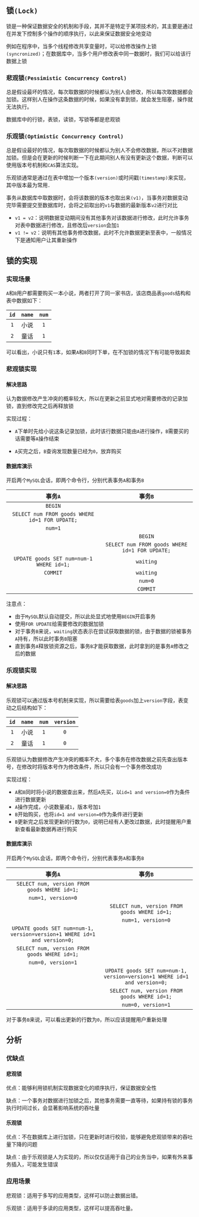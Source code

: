 ## 锁`(Lock)`

锁是一种保证数据安全的机制和手段，其并不是特定于某项技术的，其主要是通过在并发下控制多个操作的顺序执行，以此来保证数据安全地变动

例如在程序中，当多个线程修改共享变量时，可以给修改操作上锁`(syncronized)`；在数据库中，当多个用户修改表中同一数据时，我们可以给该行数据上锁

### 悲观锁`(Pessimistic Concurrency Control)`

总是假设最坏的情况，每次取数据的时候都认为别人会修改，所以每次取数据都会加锁。这样别人在操作这条数据的时候，如果没有拿到锁，就会发生阻塞，操作就无法执行。

数据库中的行锁，表锁，读锁，写锁等都是悲观锁

### 乐观锁`(Optimistic Concurrency Control)`

总是假设最好的情况，每次取数据的时候都认为别人不会修改数据，所以不对数据加锁。但是会在更新的时候判断一下在此期间别人有没有更新这个数据，判断可以使用版本号机制和`CAS`算法实现。

乐观锁通常是通过在表中增加一个版本`(version)`或时间戳`(timestamp)`来实现，其中版本最为常用．

事务从数据库中取数据时，会将该数据的版本也取出来`(v1)`，当事务对数据变动完毕需要提交至数据库时，会将之前取出的`v1`与数据的最新版本`v2`进行对比

* `v1 = v2`：说明数据变动期间没有其他事务对该数据进行修改，此时允许事务对表中数据进行修改，且修改后`version`会加`1`
* `v1 != v2`：说明有其他事务修改数据，此时不允许数据更新至表中，一般情况下是通知用户让其重新操作

## 锁的实现

### 实现场景

`A`和`B`用户都需要购买一本小说，两者打开了同一家书店，该店商品表`goods`结构和表中数据如下：

| `id` | `name` | `num` |
| :--: | :----: | :---: |
| `1`  |  小说  |  `1`  |
| `2`  |  童话  |  `1`  |

可以看出，小说只有`1`本，如果`A`和`B`同时下单，在不加锁的情况下有可能导致超卖

### 悲观锁实现

#### 解决思路

认为数据修改产生冲突的概率较大，所以在更新之前显式地对需要修改的记录加锁，直到修改完之后再释放锁

实现过程：

* `A`下单时先给小说这条记录加锁，此时该行数据只能由`A`进行操作，`B`需要买的话需要等`A`操作结束

* `A`买完之后，`B`查询发现数量已经为`0`，放弃购买

#### 数据库演示

开启两个`MySQL`会话，即两个命令行，分别代表事务`A`和事务`B`

|                    事务`A`                     |                    事务`B`                     |
| :--------------------------------------------: | :--------------------------------------------: |
|                    `BEGIN`                     |                                                |
| `SELECT num FROM goods WHERE id=1 FOR UPDATE;` |                                                |
|                    `num=1`                     |                                                |
|                                                |                    `BEGIN`                     |
|                                                | `SELECT num FROM goods WHERE id=1 FOR UPDATE;` |
|    `UPDATE goods SET num=num-1 WHERE id=1;`    |                   `waiting`                    |
|                    `COMMIT`                    |                   `waiting`                    |
|                                                |                    `num=0`                     |
|                                                |                    `COMMIT`                    |

注意点：

* 由于`MySQL`默认自动提交，所以此处显式地使用`BEGIN`开启事务
* 使用`FOR UPDATE`给需要修改的数据加锁
* 对于事务`B`来说，`waiting`状态表示在尝试获取数据的锁，由于数据的锁被事务`A`持有，所以此时事务`B`阻塞
* 直到事务`A`释放锁资源之后，事务`B`才能获取数据，此时拿到的是事务`A`修改之后的数据

### 乐观锁实现

#### 解决思路

乐观锁可以通过版本号机制来实现，所以需要给表`goods`加上`version`字段，表变动之后结构如下：

| `id` | `name` | `num` | `version` |
| :--: | :----: | :---: | :-------: |
| `1`  |  小说  |  `1`  |    `0`    |
| `2`  |  童话  |  `1`  |    `0`    |

乐观锁认为数据修改产生冲突的概率不大，多个事务在修改数据之前先查出版本号，在修改时将版本号作为修改条件，所以只会有一个事务修改成功

实现过程：

* `A`和`B`同时将小说的数据查出来，然后`A`先买，以`id=1 and version=0`作为条件进行数据更新
* `A`操作完成，小说数量减`1`，版本号加`1`
* `B`开始购买，也将`id=1 and version=0`作为条件进行更新
* `B`更新完之后发现更新的行数为`0`，说明已经有人更改过数据，此时提醒用户重新查看最新数据再进行购买

#### 数据库演示

开启两个`MySQL`会话，即两个命令行，分别代表事务`A`和事务`B`

|                           事务`A`                            |                           事务`B`                            |
| :----------------------------------------------------------: | :----------------------------------------------------------: |
|         `SELECT num, version FROM goods WHERE id=1;`         |                                                              |
|                      `num=1, version=0`                      |                                                              |
|                                                              |         `SELECT num, version FROM goods WHERE id=1;`         |
|                                                              |                      `num=1, version=0`                      |
| `UPDATE goods SET num=num-1, version=version+1 WHERE id=1 and version=0;` |                                                              |
|         `SELECT num, version FROM goods WHERE id=1;`         |                                                              |
|                      `num=0, version=1`                      |                                                              |
|                                                              | `UPDATE goods SET num=num-1, version=version+1 WHERE id=1 and version=0;` |
|                                                              |         `SELECT num, version FROM goods WHERE id=1;`         |
|                                                              |                      `num=0, version=1`                      |

对于事务`B`来说，可以看出更新的行数为`0`，所以应该提醒用户重新处理

## 分析

### 优缺点

#### 悲观锁

优点：能够利用锁机制实现数据变化的顺序执行，保证数据安全性

缺点：一个事务对数据进行加锁之后，其他事务需要一直等待，如果持有锁的事务执行时间过长，会显著影响系统的吞吐量

#### 乐观锁

优点：不在数据库上进行加锁，只在更新时进行校验，能够避免悲观锁带来的吞吐量下降的问题

缺点：由于乐观锁是人为实现的，所以仅仅适用于自己的业务当中，如果有外来事务插入，可能发生错误

### 应用场景

悲观锁：适用于多写的应用类型，这样可以防止数据出错。

乐观锁：适用于多读的应用类型，这样可以提高吞吐量。